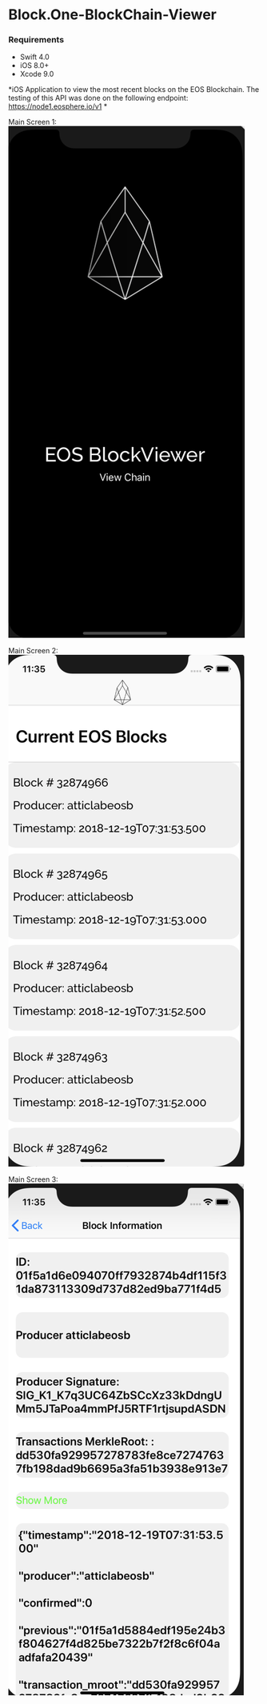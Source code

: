 # Block.One-BlockChain-Viewer


### Requirements
* Swift 4.0
* iOS 8.0+
* Xcode 9.0

*iOS Application to view the most recent blocks on the EOS Blockchain.
The testing of this API was done on the following endpoint: https://node1.eosphere.io/v1 *



Main Screen 1: 
![alt text](https://github.com/seyunkim/Block.One-BlockChain-Viewer/blob/master/Screen1.png " Image 1")

Main Screen 2: 
![alt text](https://github.com/seyunkim/Block.One-BlockChain-Viewer/blob/master/Screen2.png " Image 2")

Main Screen 3: 
![alt text](https://github.com/seyunkim/Block.One-BlockChain-Viewer/blob/master/Screen3.png " Image 3")
